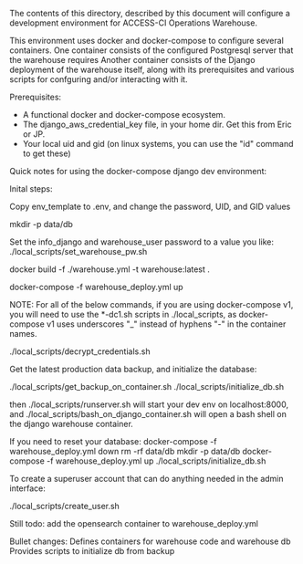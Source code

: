 The contents of this directory, described by this document will configure a 
development environment for ACCESS-CI Operations Warehouse.

This environment uses docker and docker-compose to configure several containers.
One container consists of the configured Postgresql server that the warehouse requires
Another container consists of the Django deployment of the warehouse itself, along with its prerequisites and various scripts for confguring and/or interacting
with it.


Prerequisites:
* A functional docker and docker-compose ecosystem.
* The django_aws_credential_key file, in your home dir.  Get this from Eric or JP.
* Your local uid and gid (on linux systems, you can use the "id" command to get these)


Quick notes for using the docker-compose django dev environment:

Inital steps:

Copy env_template to .env, and change the password, UID, and GID values

mkdir -p data/db

Set the info_django and warehouse_user password to a value you like:
./local_scripts/set_warehouse_pw.sh <password you want to set>

docker build -f ./warehouse.yml -t warehouse:latest .

docker-compose -f warehouse_deploy.yml up

NOTE: For all of the below commands, if you are using docker-compose v1, you will need to use the *-dc1.sh scripts in ./local_scripts, as docker-compose v1 uses underscores "_" instead of hyphens "-" in the container names.

./local_scripts/decrypt_credentials.sh

Get the latest production data backup, and initialize the database:

./local_scripts/get_backup_on_container.sh
./local_scripts/initialize_db.sh

then ./local_scripts/runserver.sh will start your dev env on localhost:8000,
and ./local_scripts/bash_on_django_container.sh will open a bash shell on the django warehouse container.

If you need to reset your database:
docker-compose -f warehouse_deploy.yml down
rm -rf data/db
mkdir -p data/db
docker-compose -f warehouse_deploy.yml up
./local_scripts/initialize_db.sh


To create a superuser account that can do anything needed in the admin interface:

./local_scripts/create_user.sh


Still todo:  add the opensearch container to warehouse_deploy.yml

Bullet changes:
Defines containers for warehouse code and warehouse db
Provides scripts to initialize db from backup
